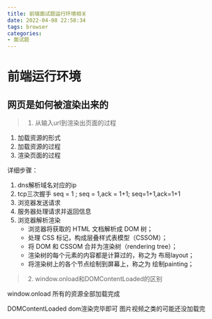 ```yaml
---
title: 前端面试题运行环境相关
date: 2022-04-08 22:58:34
tags: browser
categories:
- 面试题
---
```


# 前端运行环境

## 网页是如何被渲染出来的

> 1. 从输入url到渲染出页面的过程

1. 加载资源的形式
2. 加载资源的过程
3. 渲染页面的过程

详细步骤：
1. dns解析域名对应的ip
2. tcp三次握手  seq = 1 ; seq = 1,ack = 1+1; seq=1+1,ack=1+1
3. 浏览器发送请求
4. 服务器处理请求并返回信息
5. 浏览器解析渲染
   * 浏览器将获取的 HTML 文档解析成 DOM 树；
   * 处理 CSS 标记，构成层叠样式表模型（CSSOM）；
   * 将 DOM 和 CSSOM 合并为渲染树（rendering tree）；
   * 渲染树的每个元素的内容都是计算过的，称之为 布局layout；
   * 将渲染树上的各个节点绘制到屏幕上，称之为 绘制painting；

> 2. window.onload和DOMContentLoaded的区别

window.onload 所有的资源全部加载完成

DOMContentLoaded dom渲染完毕即可 图片视频之类的可能还没加载完